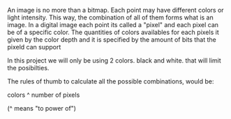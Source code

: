 An image is no more than a bitmap. Each point may have different colors or light intensity. This way, the combination of all of them forms what is an image.
In a digital image each point its called a "pixel" and each pixel can be of a specific color. The quantities of colors availables for each  pixels it given by the color depth and it is specified by the amount of bits that the pixeld can support

In this project we will only be using 2 colors. black and white. that will limit the posibilties.

The rules of thumb to calculate all the possible combinations, would be:

colors ^ number of pixels  

(^ means "to power of")
